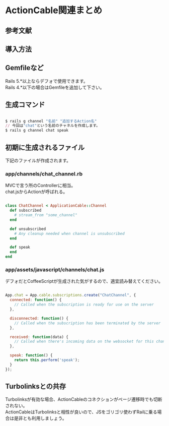 # ActionCable関連まとめ
## 参考文献
## 導入方法
## Gemfileなど
Rails 5.*以上ならデフォで使用できます。  
Rails 4.*以下の場合はGemfileを追加して下さい。  
## 生成コマンド
```Ruby

$ rails g channel "名前" "追加するAction名"
// 今回は"chat"という名前のチャネルを作成します。
$ rails g channel chat speak

```

## 初期に生成されるファイル
下記のファイルが作成されます。  

### app/channels/chat_channel.rb
MVCで言う所のControllerに相当。  
chat.jsからActionが呼ばれる。  

```Ruby

class ChatChannel < ApplicationCable::Channel
  def subscribed
    # stream_from "some_channel"
  end

  def unsubscribed
    # Any cleanup needed when channel is unsubscribed
  end

  def speak
  end
end

```

### app/assets/javascript/channels/chat.js
デフォだとCoffeeScriptが生成された気がするので、適宜読み替えてください。  

```JavaScript

App.chat = App.cable.subscriptions.create("ChatChannel", {
  connected: function() {
    // Called when the subscription is ready for use on the server
  },

  disconnected: function() {
    // Called when the subscription has been terminated by the server
  },

  received: function(data) {
    // Called when there's incoming data on the websocket for this channel
  },

  speak: function() {
    return this.perform('speak');
  }
});

```

## Turbolinksとの共存
Turbolinksが有効な場合、ActionCableのコネクションがページ遷移時でも切断されない。  
ActionCableはTurbolinksと相性が良いので、JSをゴリゴリ使わずRailに乗る場合は是非とも利用しましょう。  
